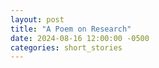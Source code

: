```yaml
---
layout: post
title: "A Poem on Research"
date: 2024-08-16 12:00:00 -0500
categories: short_stories
---
```


